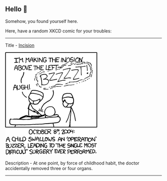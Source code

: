 ## Hello 👀

Somehow, you found yourself here.

Here, have a random XKCD comic for your troubles:

-----------------------------------

Title - [Incision](https://xkcd.com/738)

![Incision](./random_comic.png)

Description - At one point, by force of childhood habit, the doctor accidentally removed three or four organs.

-----------------------------------